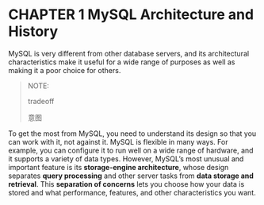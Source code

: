 # CHAPTER 1 MySQL Architecture and History

MySQL is very different from other database servers, and its architectural characteristics make it useful for a wide range of purposes as well as making it a poor choice for others.

> NOTE: 
>
> tradeoff
>
> 意图



To get the most from MySQL, you need to understand its design so that you can work with it, not against it. MySQL is flexible in many ways. For example, you can configure it to run well on a wide range of hardware, and it supports a variety of data types. However, MySQL’s most unusual and important feature is its **storage-engine architecture**, whose design separates **query processing** and other server tasks from **data storage and retrieval**. This **separation of concerns** lets you choose how your data is stored and what performance, features, and other characteristics you want.

